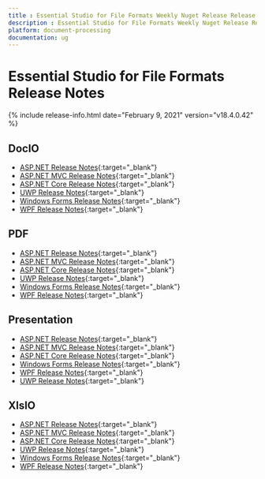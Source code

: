 ```yaml
---
title : Essential Studio for File Formats Weekly Nuget Release Release Notes  
description : Essential Studio for File Formats Weekly Nuget Release Release Notes  
platform: document-processing
documentation: ug
---
```


# Essential Studio for File Formats  Release Notes  

{% include release-info.html date="February 9, 2021" version="v18.4.0.42" %} 

## DocIO

* [ASP.NET Release Notes](/aspnet/release-notes/v18.4.0.42#docio){:target="_blank"}
* [ASP.NET MVC Release Notes](/aspnetmvc/release-notes/v18.4.0.42#docio){:target="_blank"}
* [ASP.NET Core Release Notes](/aspnet-core/release-notes/v18.4.0.42#docio){:target="_blank"}
* [UWP Release Notes](/uwp/release-notes/v18.4.0.42#docio){:target="_blank"}
* [Windows Forms Release Notes](/windowsforms/release-notes/v18.4.0.42#docio){:target="_blank"}
* [WPF Release Notes](/wpf/release-notes/v18.4.0.42#docio){:target="_blank"}


## PDF

* [ASP.NET Release Notes](/aspnet/release-notes/v18.4.0.42#pdf){:target="_blank"}
* [ASP.NET MVC Release Notes](/aspnetmvc/release-notes/v18.4.0.42#pdf){:target="_blank"}
* [ASP.NET Core Release Notes](/aspnet-core/release-notes/v18.4.0.42#pdf){:target="_blank"}
* [UWP Release Notes](/uwp/release-notes/v18.4.0.42#pdf){:target="_blank"}
* [Windows Forms Release Notes](/windowsforms/release-notes/v18.4.0.42#pdf){:target="_blank"}
* [WPF Release Notes](/wpf/release-notes/v18.4.0.42#pdf){:target="_blank"}


## Presentation

* [ASP.NET Release Notes](/aspnet/release-notes/v18.4.0.42#presentation){:target="_blank"}
* [ASP.NET MVC Release Notes](/aspnetmvc/release-notes/v18.4.0.42#presentation){:target="_blank"}
* [ASP.NET Core Release Notes](/aspnet-core/release-notes/v18.4.0.42#presentation){:target="_blank"}
* [Windows Forms Release Notes](/windowsforms/release-notes/v18.4.0.42#presentation){:target="_blank"}
* [WPF Release Notes](/wpf/release-notes/v18.4.0.42#presentation){:target="_blank"}
* [UWP Release Notes](/uwp/release-notes/v18.4.0.42#presentation){:target="_blank"}


## XlsIO

* [ASP.NET Release Notes](/aspnet/release-notes/v18.4.0.42#xlsio){:target="_blank"}
* [ASP.NET MVC Release Notes](/aspnetmvc/release-notes/v18.4.0.42#xlsio){:target="_blank"}
* [ASP.NET Core Release Notes](/aspnet-core/release-notes/v18.4.0.42#xlsio){:target="_blank"}
* [UWP Release Notes](/uwp/release-notes/v18.4.0.42#xlsio){:target="_blank"}
* [Windows Forms Release Notes](/windowsforms/release-notes/v18.4.0.42#xlsio){:target="_blank"}
* [WPF Release Notes](/wpf/release-notes/v18.4.0.42#xlsio){:target="_blank"}